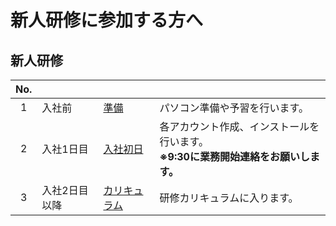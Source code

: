 # 新人研修に参加する方へ

## 新人研修

| No. |  |  |  |
| :---: | --- | --- | --- |
| 1 | 入社前 | [準備](./../preparation/index.md) | パソコン準備や予習を行います。 |
| 2 | 入社1日目 | [入社初日](./../public/first-day/index.md) | 各アカウント作成、インストールを行います。<br>**※9:30に業務開始連絡をお願いします。** |
| 3 | 入社2日目以降 | [カリキュラム](./training.md) | 研修カリキュラムに入ります。 |
